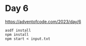 # Day 6

https://adventofcode.com/2023/day/6

```
asdf install
npm install
npm start < input.txt
```
